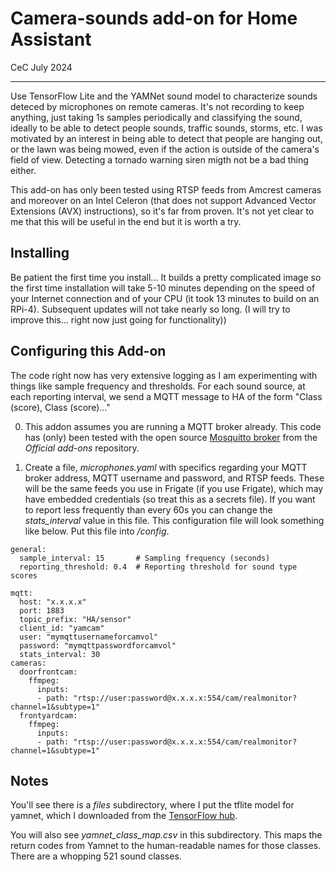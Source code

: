 # Camera-sounds add-on for Home Assistant
CeC
July 2024

---


Use TensorFlow Lite and the YAMNet sound model to characterize 
sounds deteced by  microphones on remote cameras.
It's not recording to keep anything, just taking 1s samples periodically and classifying
the sound, ideally to be able to detect people sounds, traffic sounds, storms, etc.
I was motivated by an interest in being able to detect that people are hanging out,
or the lawn was being mowed, even if the action is outside of the camera's field of
view.  Detecting a tornado 
warning siren migth not be a bad thing either.

This add-on has only been tested using RTSP feeds from Amcrest
cameras and moreover on an Intel Celeron (that does not support Advanced Vector
Extensions (AVX) instructions), so it's far from proven.  It's not yet clear
to me that this will be useful in the end but it is worth a try.

## Installing
Be patient the first time you install...  It builds a pretty complicated
image so the first time
installation will take 5-10 minutes depending on the speed of your Internet
connection and of your CPU (it took 13 minutes to build on an RPi-4).
Subsequent updates will not take nearly so long. (I will try to improve this...
right now just going for functionality))

## Configuring this Add-on

The code right now has very extensive logging as I am experimenting with things like
sample frequency and thresholds.  For each sound source, at each reporting interval,
we send a MQTT  message to HA of the form "Class (score), Class (score)..."

0. This addon assumes you are running a MQTT broker already. This code
has (only) been tested with the open source
[Mosquitto broker](https://github.com/home-assistant/addons/tree/master/mosquitto) 
from the *Official add-ons* repository.

1. Create a file, *microphones.yaml* with specifics regarding your MQTT broker address,
MQTT username and password, and RTSP feeds. These will be the same feeds you use
in Frigate (if you use Frigate), which may have embedded credentials
(so treat this as a secrets file). If you want to report less frequently than
every 60s you can change the *stats_interval* value in this file.  This configuration
file will look something like below. Put this file into */config*.

```
general:
  sample_interval: 15       # Sampling frequency (seconds)
  reporting_threshold: 0.4  # Reporting threshold for sound type scores

mqtt:
  host: "x.x.x.x"
  port: 1883
  topic_prefix: "HA/sensor"
  client_id: "yamcam"
  user: "mymqttusernameforcamvol"
  password: "mymqttpasswordforcamvol"
  stats_interval: 30
cameras:
  doorfrontcam:
    ffmpeg:
      inputs:
      - path: "rtsp://user:password@x.x.x.x:554/cam/realmonitor?channel=1&subtype=1"
  frontyardcam:
    ffmpeg:
      inputs:
      - path: "rtsp://user:password@x.x.x.x:554/cam/realmonitor?channel=1&subtype=1"
```


## Notes

You'll see there is a *files* subdirectory, where I put the tflite model for yamnet,
which I downloaded from the
[TensorFlow hub](https://www.kaggle.com/models/google/yamnet/tfLite/classification-tflite/1?lite-format=tflite&tfhub-redirect=true).

You will also see *yamnet_class_map.csv* in this subdirectory. This maps the
return codes from Yamnet to the human-readable names for those classes. There are
a whopping 521 sound classes.



